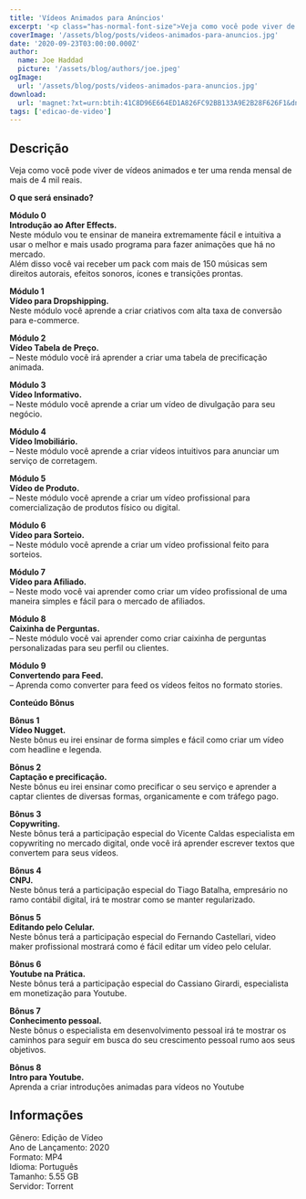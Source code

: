 ```yaml
---
title: 'Vídeos Animados para Anúncios'
excerpt: '<p class="has-normal-font-size">Veja como você pode viver de vídeos animados e ter uma renda mensal de mais de 4 mil reais. <p class="has-medium-font-size"> O que será ensinado?    Módulo 0 Introdução ao After Effects.  Neste módulo vou te ensinar'
coverImage: '/assets/blog/posts/videos-animados-para-anuncios.jpg'
date: '2020-09-23T03:00:00.000Z'
author:
  name: Joe Haddad
  picture: '/assets/blog/authors/joe.jpeg'
ogImage:
  url: '/assets/blog/posts/videos-animados-para-anuncios.jpg'
download:
  url: 'magnet:?xt=urn:btih:41C8D96E664ED1A826FC92BB133A9E2B28F626F1&dn=V%c3%addeos%20Animados%20para%20An%c3%bancios%20-%20O%20Brabo%20dos%20V%c3%addeos&tr=udp%3a%2f%2ftracker.openbittorrent.com%3a1337%2fannounce&tr=udp%3a%2f%2ftracker.opentrackr.org%3a1337%2fannounce'
tags: ['edicao-de-video']
---
```

<h2>Descrição</h2>
<p></p><p class="has-normal-font-size">Veja como você pode viver de vídeos animados e ter uma renda mensal de mais de 4 mil reais.</p><p class="has-medium-font-size"><strong>O que será ensinado?</strong></p><p><strong>Módulo 0<br/>Introdução ao After Effects.</strong><br/>Neste módulo vou te ensinar de maneira extremamente fácil e intuitiva a usar o melhor e mais usado programa para fazer animações que há no mercado.<br/>Além disso você vai receber um pack com mais de 150 músicas sem direitos autorais, efeitos sonoros, ícones e transições prontas.</p><p><strong>Módulo 1<br/>Vídeo para Dropshipping.</strong><br/>Neste módulo você aprende a criar criativos com alta taxa de conversão para e-commerce.</p><p><strong>Módulo 2<br/>Vídeo Tabela de Preço.</strong><br/>– Neste módulo você irá aprender a criar uma tabela de precificação animada.</p><p><strong>Módulo 3<br/>Vídeo Informativo.</strong><br/>– Neste módulo você aprende a criar um vídeo de divulgação para seu negócio.</p><p><strong>Módulo 4<br/>Vídeo Imobiliário.</strong><br/>– Neste módulo você aprende a criar vídeos intuitivos para anunciar um serviço de corretagem.</p><p><strong>Módulo 5<br/>Vídeo de Produto.</strong><br/>– Neste módulo você aprende a criar um vídeo profissional para comercialização de produtos físico ou digital.</p><p><strong>Módulo 6<br/>Vídeo para Sorteio.</strong><br/>– Neste módulo você aprende a criar um vídeo profissional feito para sorteios.</p><p><strong>Módulo 7<br/>Vídeo para Afiliado.</strong><br/>– Neste modo você vai aprender como criar um vídeo profissional de uma maneira simples e fácil para o mercado de afiliados.</p><p><strong>Módulo 8<br/>Caixinha de Perguntas.</strong><br/>– Neste módulo você vai aprender como criar caixinha de perguntas personalizadas para seu perfil ou clientes.</p><p><strong>Módulo 9<br/>Convertendo para Feed.</strong><br/>– Aprenda como converter para feed os vídeos feitos no formato stories.</p><p class="has-medium-font-size"><strong>Conteúdo Bônus</strong></p><p><strong>Bônus 1<br/>Vídeo Nugget.</strong><br/>Neste bônus eu irei ensinar de forma simples e fácil como criar um vídeo com headline e legenda.</p><p><strong>Bônus 2<br/>Captação e precificação.</strong><br/>Neste bônus eu irei ensinar como precificar o seu serviço e aprender a captar clientes de diversas formas, organicamente e com tráfego pago.</p><p><strong>Bônus 3<br/>Copywriting.</strong><br/>Neste bônus terá a participação especial do Vicente Caldas especialista em copywriting no mercado digital, onde você irá aprender escrever textos que convertem para seus vídeos.</p><p><strong>Bônus 4<br/>CNPJ.</strong><br/>Neste bônus terá a participação especial do Tiago Batalha, empresário no ramo contábil digital, irá te mostrar como se manter regularizado.</p><p><strong>Bônus 5<br/>Editando pelo Celular.</strong><br/>Neste bônus terá a participação especial do Fernando Castellari, video maker profissional mostrará como é fácil editar um vídeo pelo celular.</p><p><strong>Bônus 6<br/>Youtube na Prática.</strong><br/>Neste bônus terá a participação especial do Cassiano Girardi, especialista em monetização para Youtube.</p><p><strong>Bônus 7<br/>Conhecimento pessoal.</strong><br/>Neste bônus o especialista em desenvolvimento pessoal irá te mostrar os caminhos para seguir em busca do seu crescimento pessoal rumo aos seus objetivos.</p><p><strong>Bônus 8<br/>Intro para Youtube.</strong><br/>Aprenda a criar introduções animadas para vídeos no Youtube</p><h2>Informações</h2><p>Gênero: Edição de Vídeo<br/>Ano de Lançamento: 2020<br/>Formato: MP4<br/>Idioma: Português<br/>Tamanho: 5.55 GB<br/>Servidor: Torrent</p>